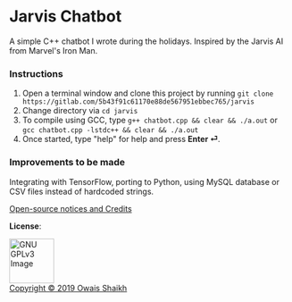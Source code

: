 # Jarvis Chatbot

A simple C++ chatbot I wrote during the holidays. Inspired by the Jarvis AI from Marvel's Iron Man.

### Instructions

1. Open a terminal window and clone this project by running ```git clone https://gitlab.com/5b43f91c61170e88de567951ebbec765/jarvis```
2. Change directory via ```cd jarvis```
3. To compile using GCC, type ```g++ chatbot.cpp && clear && ./a.out``` or ```gcc chatbot.cpp -lstdc++ && clear && ./a.out```
4. Once started, type "help" for help and press **Enter ⏎**.

### Improvements to be made

Integrating with TensorFlow, porting to Python, using MySQL database or CSV files instead of hardcoded strings.

[Open-source notices and Credits](NOTICE)

<b>License</b>: 

<a href="http://www.gnu.org/licenses/gpl-3.0.en.html" rel="nofollow"><img src="https://camo.githubusercontent.com/0e71b2b50532b8f93538000b46c70a78007d0117/68747470733a2f2f7777772e676e752e6f72672f67726170686963732f67706c76332d3132377835312e706e67" alt="GNU GPLv3 Image" data-canonical-src="https://www.gnu.org/graphics/gplv3-127x51.png" width="80"></a><br>[Copyright © 2019  Owais Shaikh](LICENSE)
